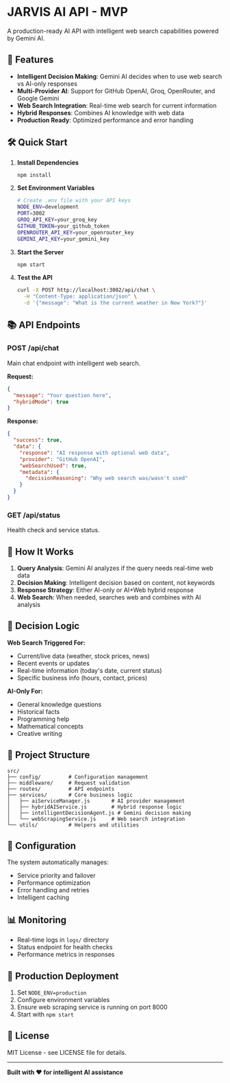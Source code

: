 # JARVIS AI API - MVP

A production-ready AI API with intelligent web search capabilities powered by Gemini AI.

## 🚀 Features

- **Intelligent Decision Making**: Gemini AI decides when to use web search vs AI-only responses
- **Multi-Provider AI**: Support for GitHub OpenAI, Groq, OpenRouter, and Google Gemini
- **Web Search Integration**: Real-time web search for current information
- **Hybrid Responses**: Combines AI knowledge with web data
- **Production Ready**: Optimized performance and error handling

## 🛠️ Quick Start

1. **Install Dependencies**
   ```bash
   npm install
   ```

2. **Set Environment Variables**
   ```bash
   # Create .env file with your API keys
   NODE_ENV=development
   PORT=3002
   GROQ_API_KEY=your_groq_key
   GITHUB_TOKEN=your_github_token
   OPENROUTER_API_KEY=your_openrouter_key
   GEMINI_API_KEY=your_gemini_key
   ```

3. **Start the Server**
   ```bash
   npm start
   ```

4. **Test the API**
   ```bash
   curl -X POST http://localhost:3002/api/chat \
     -H "Content-Type: application/json" \
     -d '{"message": "What is the current weather in New York?"}'
   ```

## 📚 API Endpoints

### POST /api/chat
Main chat endpoint with intelligent web search.

**Request:**
```json
{
  "message": "Your question here",
  "hybridMode": true
}
```

**Response:**
```json
{
  "success": true,
  "data": {
    "response": "AI response with optional web data",
    "provider": "GitHub OpenAI",
    "webSearchUsed": true,
    "metadata": {
      "decisionReasoning": "Why web search was/wasn't used"
    }
  }
}
```

### GET /api/status
Health check and service status.

## 🧠 How It Works

1. **Query Analysis**: Gemini AI analyzes if the query needs real-time web data
2. **Decision Making**: Intelligent decision based on content, not keywords
3. **Response Strategy**: Either AI-only or AI+Web hybrid response
4. **Web Search**: When needed, searches web and combines with AI analysis

## 🎯 Decision Logic

**Web Search Triggered For:**
- Current/live data (weather, stock prices, news)
- Recent events or updates
- Real-time information (today's date, current status)
- Specific business info (hours, contact, prices)

**AI-Only For:**
- General knowledge questions
- Historical facts
- Programming help
- Mathematical concepts
- Creative writing

## 📁 Project Structure

```
src/
├── config/         # Configuration management
├── middleware/     # Request validation
├── routes/         # API endpoints
├── services/       # Core business logic
│   ├── aiServiceManager.js       # AI provider management
│   ├── hybridAIService.js        # Hybrid response logic
│   ├── intelligentDecisionAgent.js # Gemini decision making
│   └── webScrapingService.js     # Web search integration
└── utils/          # Helpers and utilities
```

## 🔧 Configuration

The system automatically manages:
- Service priority and failover
- Performance optimization
- Error handling and retries
- Intelligent caching

## 📊 Monitoring

- Real-time logs in `logs/` directory
- Status endpoint for health checks
- Performance metrics in responses

## 🚢 Production Deployment

1. Set `NODE_ENV=production`
2. Configure environment variables
3. Ensure web scraping service is running on port 8000
4. Start with `npm start`

## 📄 License

MIT License - see LICENSE file for details.

---

**Built with ❤️ for intelligent AI assistance**
